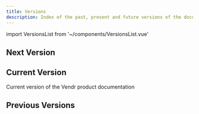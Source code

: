 ```yaml
---
title: Versions
description: Index of the past, present and future versions of the documentation
---
```


import VersionsList from '~/components/VersionsList.vue'

## Next Version
<template v-if="$page.doc.package && $page.doc.package.versions.next">

Next version of the Vendr product documentation

<versions-list :versions="[$page.doc.package.versions.next]" />

</template>
<template v-else>

There is currently no next version of the Vendr product documentation available

</template>

## Current Version
Current version of the Vendr product documentation 

<versions-list :versions="[$page.doc.package.versions.current]"/>


## Previous Versions
<template v-if="$page.doc.package && $page.doc.package.versions.previous">

Previous versions of the Vendr product documentation

<versions-list :versions="$page.doc.package.versions.previous" />

</template>
<template v-else>

There are currently no previous versions of the Vendr product documentation available

</template>